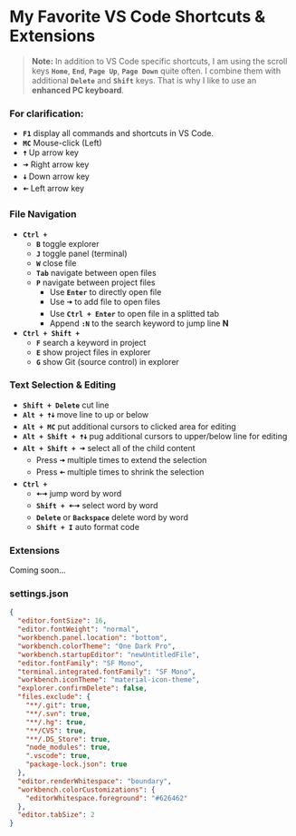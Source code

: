 # My Favorite VS Code Shortcuts & Extensions

> **Note:** In addition to VS Code specific shortcuts, I am using the scroll keys
**`Home`**, **`End`**, **`Page Up`**, **`Page Down`** quite often. I combine them with additional
**`Delete`** and **`Shift`** keys. That is why I like to use an **enhanced PC keyboard**.

### For clarification:
* **`F1`** display all commands and shortcuts in VS Code.
* **`MC`** Mouse-click (Left)
* **`🠅`** Up arrow key
* **`🠆`** Right arrow key
* **`🠇`** Down arrow key
* **`🠄`** Left arrow key
### File Navigation
* **`Ctrl +`**
  * **`B`** toggle explorer
  * **`J`** toggle panel (terminal)
  * **`W`** close file
  * **`Tab`** navigate between open files
  * **`P`** navigate between project files
    * Use **`Enter`** to directly open file
    * Use **`🠆`** to add file to open files
    * Use **`Ctrl + Enter`** to open file in a splitted tab
    * Append **`:N`** to the search keyword to jump line **N**
* **`Ctrl + Shift +`**
  * **`F`** search a keyword in project
  * **`E`** show project files in explorer
  * **`G`** show Git (source control) in explorer

### Text Selection & Editing
* **`Shift + Delete`** cut line
* **`Alt + 🠅🠇`** move line to up or below
* **`Alt + MC`** put additional cursors to clicked area for editing
* **`Alt + Shift + 🠅🠇`** pug additional cursors to upper/below line for editing
* **`Alt + Shift + 🠆`** select all of the child content
  * Press **`🠆`** multiple times to extend the selection
  * Press **`🠄`** multiple times to shrink the selection
* **`Ctrl +`**
  * **`🠄🠆`** jump word by word
  * **`Shift + 🠄🠆`** select word by word
  * **`Delete`** or **`Backspace`** delete word by word
  * **`Shift + I`** auto format code
### Extensions
Coming soon...

### settings.json
```json
{
  "editor.fontSize": 16,
  "editor.fontWeight": "normal",
  "workbench.panel.location": "bottom",
  "workbench.colorTheme": "One Dark Pro",
  "workbench.startupEditor": "newUntitledFile",
  "editor.fontFamily": "SF Mono",
  "terminal.integrated.fontFamily": "SF Mono",
  "workbench.iconTheme": "material-icon-theme",
  "explorer.confirmDelete": false,
  "files.exclude": {
    "**/.git": true,
    "**/.svn": true,
    "**/.hg": true,
    "**/CVS": true,
    "**/.DS_Store": true,
    "node_modules": true,
    ".vscode": true,
    "package-lock.json": true
  },
  "editor.renderWhitespace": "boundary",
  "workbench.colorCustomizations": {
    "editorWhitespace.foreground": "#626462"
  },
  "editor.tabSize": 2
}
```
